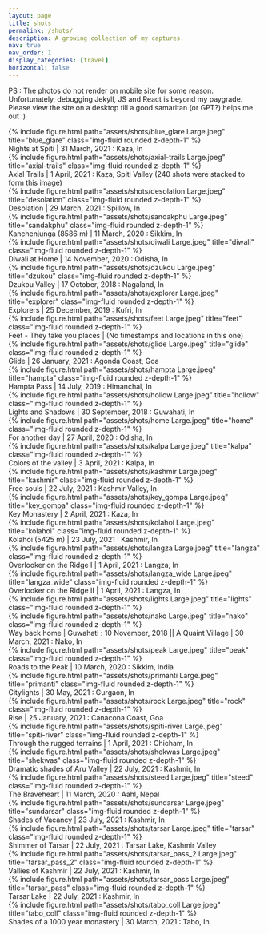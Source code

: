 ```yaml
---
layout: page
title: shots
permalink: /shots/
description: A growing collection of my captures.
nav: true
nav_order: 1
display_categories: [travel]
horizontal: false
---
```

PS : The photos do not render on mobile site for some reason. Unfortunately, debugging Jekyll, JS and React is beyond my paygrade. Please view the site on a desktop till a good samaritan (or GPT?) helps me out :)

<div class="row">
    <div class="col-sm mt-3 mt-md-0">
        {% include figure.html path="assets/shots/blue_glare Large.jpeg" title="blue_glare" class="img-fluid rounded z-depth-1" %}
    </div>
</div>
<div class="caption">
    Nights at Spiti | 31 March, 2021 : Kaza, In
</div>

<div class="row">
    <div class="col-sm mt-3 mt-md-0">
        {% include figure.html path="assets/shots/axial-trails Large.jpeg" title="axial-trails" class="img-fluid rounded z-depth-1" %}
    </div>
</div>
<div class="caption">
    Axial Trails | 1 April, 2021 : Kaza, Spiti Valley (240 shots were stacked to form this image)
</div>

<div class="row">
    <div class="col-sm mt-3 mt-md-0">
        {% include figure.html path="assets/shots/desolation Large.jpeg" title="desolation" class="img-fluid rounded z-depth-1" %}
    </div>
</div>
<div class="caption">
  Desolation | 29 March, 2021 : Spillow, In
</div>

<div class="row">
    <div class="col-sm mt-3 mt-md-0">
        {% include figure.html path="assets/shots/sandakphu Large.jpeg" title="sandakphu" class="img-fluid rounded z-depth-1" %}
    </div>
</div>
<div class="caption">
    Kanchenjunga (8586 m) | 11 March, 2020 : Sikkim, In
</div>

<div class="row">
    <div class="col-sm mt-3 mt-md-0">
        {% include figure.html path="assets/shots/diwali Large.jpeg" title="diwali" class="img-fluid rounded z-depth-1" %}
    </div>
</div>
<div class="caption">
    Diwali at Home | 14 November, 2020 : Odisha, In
</div>

<div class="row">
    <div class="col-sm mt-3 mt-md-0">
        {% include figure.html path="assets/shots/dzukou Large.jpeg" title="dzukou" class="img-fluid rounded z-depth-1" %}
    </div>
</div>
<div class="caption">
    Dzukou Valley | 17 October, 2018 : Nagaland, In
</div>

<div class="row">
    <div class="col-sm mt-3 mt-md-0">
        {% include figure.html path="assets/shots/explorer Large.jpeg" title="explorer" class="img-fluid rounded z-depth-1" %}
    </div>
</div>
<div class="caption">
  Explorers | 25 December, 2019 : Kufri, In
</div>

<div class="row">
    <div class="col-sm mt-3 mt-md-0">
        {% include figure.html path="assets/shots/feet Large.jpeg" title="feet" class="img-fluid rounded z-depth-1" %}
    </div>
</div>
<div class="caption">
  Feet - They take you places | (No timestamps and locations in this one)
</div>

<div class="row">
    <div class="col-sm mt-3 mt-md-0">
        {% include figure.html path="assets/shots/glide Large.jpeg" title="glide" class="img-fluid rounded z-depth-1" %}
    </div>
</div>
<div class="caption">
  Glide | 26 January, 2021 : Agonda Coast, Goa
</div>

<div class="row">
    <div class="col-sm mt-3 mt-md-0">
        {% include figure.html path="assets/shots/hampta Large.jpeg" title="hampta" class="img-fluid rounded z-depth-1" %}
    </div>
</div>
<div class="caption">
    Hampta Pass | 14 July, 2019 : Himanchal, In
</div>

<div class="row">
    <div class="col-sm mt-3 mt-md-0">
        {% include figure.html path="assets/shots/hollow Large.jpeg" title="hollow" class="img-fluid rounded z-depth-1" %}
    </div>
</div>
<div class="caption">
  Lights and Shadows | 30 September, 2018 : Guwahati, In
</div>

<div class="row">
    <div class="col-sm mt-3 mt-md-0">
        {% include figure.html path="assets/shots/home Large.jpeg" title="home" class="img-fluid rounded z-depth-1" %}
    </div>
</div>
<div class="caption">
    For another day | 27 April, 2020 : Odisha, In
</div>

<div class="row">
    <div class="col-sm mt-3 mt-md-0">
        {% include figure.html path="assets/shots/kalpa Large.jpeg" title="kalpa" class="img-fluid rounded z-depth-1" %}
    </div>
</div>
<div class="caption">
  Colors of the valley | 3 April, 2021 : Kalpa, In
</div>

<div class="row">
    <div class="col-sm mt-3 mt-md-0">
        {% include figure.html path="assets/shots/kashmir Large.jpeg" title="kashmir" class="img-fluid rounded z-depth-1" %}
    </div>
</div>
<div class="caption">
  Free souls | 22 July, 2021 : Kashmir Valley, In
</div>

<div class="row">
    <div class="col-sm mt-3 mt-md-0">
        {% include figure.html path="assets/shots/key_gompa Large.jpeg" title="key_gompa" class="img-fluid rounded z-depth-1" %}
    </div>
</div>
<div class="caption">
    Key Monastery | 2 April, 2021 : Kaza, In
</div>

<div class="row">
    <div class="col-sm mt-3 mt-md-0">
        {% include figure.html path="assets/shots/kolahoi Large.jpeg" title="kolahoi" class="img-fluid rounded z-depth-1" %}
    </div>
</div>
<div class="caption">
    Kolahoi (5425 m) | 23 July, 2021 : Kashmir, In
</div>

<div class="row">
    <div class="col-sm mt-3 mt-md-0">
        {% include figure.html path="assets/shots/langza Large.jpeg" title="langza" class="img-fluid rounded z-depth-1" %}
    </div>
</div>
<div class="caption">
  Overlooker on the Ridge I | 1 April, 2021 : Langza, In
</div>

<div class="row">
    <div class="col-sm mt-3 mt-md-0">
        {% include figure.html path="assets/shots/langza_wide Large.jpeg" title="langza_wide" class="img-fluid rounded z-depth-1" %}
    </div>
</div>
<div class="caption">
  Overlooker on the Ridge II | 1 April, 2021 : Langza, In
</div>

<div class="row">
    <div class="col-sm-6 mt-3 mt-md-0">
        {% include figure.html path="assets/shots/lights Large.jpeg" title="lights" class="img-fluid rounded z-depth-1" %}
    </div>
    <div class="col-sm-6 mt-3 mt-md-0">
        {% include figure.html path="assets/shots/nako Large.jpeg" title="nako" class="img-fluid rounded z-depth-1" %}
    </div>
</div>
<div class="caption">
    Way back home | Guwahati : 10 November, 2018 || A Quaint Village | 30 March, 2021 : Nako, In
</div>

<div class="row">
    <div class="col-sm mt-3 mt-md-0">
        {% include figure.html path="assets/shots/peak Large.jpeg" title="peak" class="img-fluid rounded z-depth-1" %}
    </div>
</div>
<div class="caption">
    Roads to the Peak | 10 March, 2020 : Sikkim, India
</div>

<div class="row">
    <div class="col-sm mt-3 mt-md-0">
        {% include figure.html path="assets/shots/primanti Large.jpeg" title="primanti" class="img-fluid rounded z-depth-1" %}
    </div>
</div>
<div class="caption">
    Citylights | 30 May, 2021 : Gurgaon, In
</div>

<div class="row">
    <div class="col-sm mt-3 mt-md-0">
        {% include figure.html path="assets/shots/rock Large.jpeg" title="rock" class="img-fluid rounded z-depth-1" %}
    </div>
</div>
<div class="caption">
Rise | 25 January, 2021 : Canacona Coast, Goa
</div>

<div class="row">
    <div class="col-sm mt-3 mt-md-0">
        {% include figure.html path="assets/shots/spiti-river Large.jpeg" title="spiti-river" class="img-fluid rounded z-depth-1" %}
    </div>
</div>

<div class="caption">
     Through the rugged terrains | 1 April, 2021 : Chicham, In
</div>

<div class="row">
    <div class="col-sm mt-3 mt-md-0">
        {% include figure.html path="assets/shots/shekwas Large.jpeg" title="shekwas" class="img-fluid rounded z-depth-1" %}
    </div>
</div>
<div class="caption">
    Dramatic shades of Aru Valley | 22 July, 2021 : Kashmir, In
</div>

<div class="row">
    <div class="col-sm mt-3 mt-md-0">
        {% include figure.html path="assets/shots/steed Large.jpeg" title="steed" class="img-fluid rounded z-depth-1" %}
    </div>
</div>
<div class="caption">
    The Braveheart | 11 March, 2020 : Aahl, Nepal
</div>

<div class="row">
    <div class="col-sm mt-3 mt-md-0">
        {% include figure.html path="assets/shots/sundarsar Large.jpeg" title="sundarsar" class="img-fluid rounded z-depth-1" %}
    </div>
</div>
<div class="caption">
    Shades of Vacancy | 23 July, 2021 : Kashmir, In
</div>

<div class="row">
    <div class="col-sm mt-3 mt-md-0">
        {% include figure.html path="assets/shots/tarsar Large.jpeg" title="tarsar" class="img-fluid rounded z-depth-1" %}
    </div>
</div>
<div class="caption">
    Shimmer of Tarsar | 22 July, 2021 : Tarsar Lake, Kashmir Valley
</div>

<div class="row">
    <div class="col-sm mt-3 mt-md-0">
        {% include figure.html path="assets/shots/tarsar_pass_2 Large.jpeg" title="tarsar_pass_2" class="img-fluid rounded z-depth-1" %}
    </div>
</div>
<div class="caption">
    Vallies of Kashmir | 22 July, 2021 : Kashmir, In
</div>

<div class="row">
    <div class="col-sm mt-3 mt-md-0">
        {% include figure.html path="assets/shots/tarsar_pass Large.jpeg" title="tarsar_pass" class="img-fluid rounded z-depth-1" %}
    </div>
</div>
<div class="caption">
    Tarsar Lake | 22 July, 2021 : Kashmir, In
</div>

<div class="row">
    <div class="col-sm mt-3 mt-md-0">
        {% include figure.html path="assets/shots/tabo_coll Large.jpeg" title="tabo_coll" class="img-fluid rounded z-depth-1" %}
    </div>
</div>
<div class="caption">
    Shades of a 1000 year monastery | 30 March, 2021 : Tabo, In.
</div>
